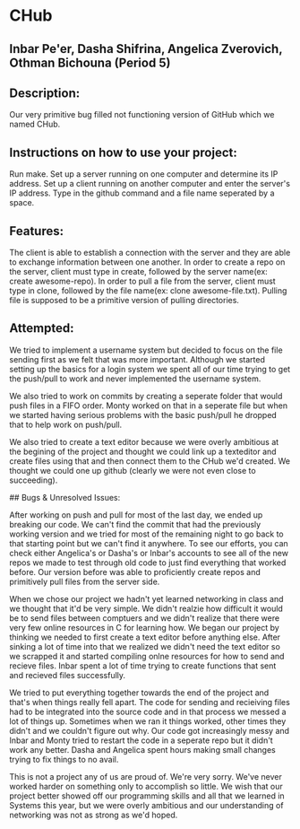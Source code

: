 # CHub
## Inbar Pe'er, Dasha Shifrina, Angelica Zverovich, Othman Bichouna (Period 5)
## Description: 
  Our very primitive bug filled not functioning version of GitHub which we named CHub. 
## Instructions on how to use your project:
   Run make. 
   Set up a server running on one computer and determine its IP address.
   Set up a client running on another computer and enter the server's IP address. 
   Type in the github command and a file name seperated by a space. 
## Features:
  The client is able to establish a connection with the server and they are able to exchange information between one another. In order to create a repo on the server, client must type in create, followed by the server name(ex: create awesome-repo). In order to pull a file from the server, client must type in clone, followed by the file name(ex: clone awesome-file.txt). Pulling file is supposed to be a primitive version of pulling directories.  
   
## Attempted:
  <p> We tried to implement a username system but decided to focus on the file sending first as we felt that was more important. Although we started setting up the basics for a login system we spent all of our time trying to get the push/pull to work and never implemented the username system.  </p>
  <p> We also tried to work on commits by creating a seperate folder that would push files in a FIFO order. Monty worked on that in a seperate file but when we started having serious problems with the basic push/pull he dropped that to help work on push/pull. </p>
   <p> We also tried to create a text editor because we were overly ambitious at the begining of the project and thought we could link up a texteditor and create files using that and then connect them to the CHub we'd created. We thought we could one up github (clearly we were not even close to succeeding). </p>
## Bugs & Unresolved Issues:
 <p> After working on push and pull for most of the last day, we ended up breaking our code. We can't find the commit that had the previously working version and we tried for most of the remaining night to go back to that starting point but we can't find it anywhere. To see our efforts, you can check either Angelica's or Dasha's or Inbar's accounts to see all of the new repos we made to test through old code to just find everything that worked before. Our version before was able to proficiently create repos and primitively pull files from the server side.  </p>
<p> When we chose our project we hadn't yet learned networking in class and we thought that it'd be very simple. We didn't realzie how difficult it would be to send files between comptuers and we didn't realize that there were very few online resources in C for learning how. We began our project by thinking we needed to first create a text editor before anything else. After sinking a lot of time into that we realized we didn't need the text editor so we scrapped it and started compiling onlne resources for how to send and recieve files. Inbar spent a lot of time trying to create functions that sent and recieved files successfully. </p>
 <p> We tried to put everything together towards the end of the project and that's when things really fell apart. The code for sending and recieiving files had to be integrated into the source code and in that process we messed a lot of things up. Sometimes when we ran it things worked, other times they didn't and we couldn't figure out why. Our code got increasingly messy and Inbar and Monty tried to restart the code in a seperate repo but it didn't work any better. Dasha and Angelica spent hours making small changes trying to fix things to no avail. </p>
 <p> This is not a project any of us are proud of. We're very sorry. We've never worked harder on something only to accomplish so little. We wish that our project better showed off our programming skills and all that we learned in Systems this year, but we were overly ambitious and our understanding of networking was not as strong as we'd hoped. </p>
